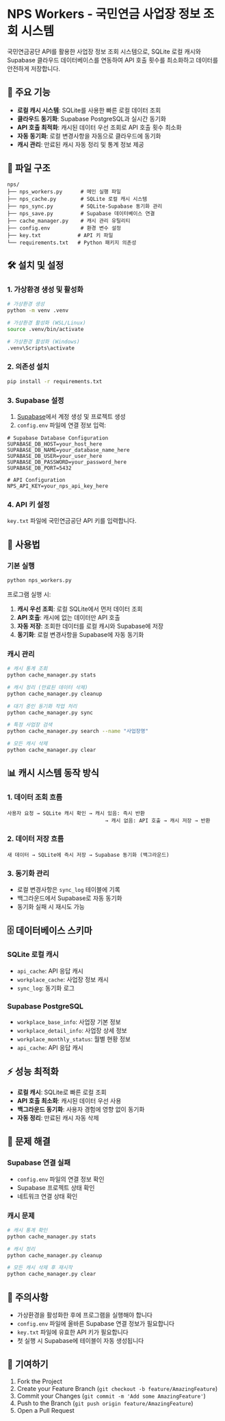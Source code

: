 # NPS Workers - 국민연금 사업장 정보 조회 시스템

국민연금공단 API를 활용한 사업장 정보 조회 시스템으로, SQLite 로컬 캐시와 Supabase 클라우드 데이터베이스를 연동하여 API 호출 횟수를 최소화하고 데이터를 안전하게 저장합니다.

## 🚀 주요 기능

- **로컬 캐시 시스템**: SQLite를 사용한 빠른 로컬 데이터 조회
- **클라우드 동기화**: Supabase PostgreSQL과 실시간 동기화
- **API 호출 최적화**: 캐시된 데이터 우선 조회로 API 호출 횟수 최소화
- **자동 동기화**: 로컬 변경사항을 자동으로 클라우드에 동기화
- **캐시 관리**: 만료된 캐시 자동 정리 및 통계 정보 제공

## 📁 파일 구조

```
nps/
├── nps_workers.py      # 메인 실행 파일
├── nps_cache.py        # SQLite 로컬 캐시 시스템
├── nps_sync.py         # SQLite-Supabase 동기화 관리
├── nps_save.py         # Supabase 데이터베이스 연결
├── cache_manager.py    # 캐시 관리 유틸리티
├── config.env          # 환경 변수 설정
├── key.txt            # API 키 파일
└── requirements.txt   # Python 패키지 의존성
```

## 🛠️ 설치 및 설정

### 1. 가상환경 생성 및 활성화

```bash
# 가상환경 생성
python -m venv .venv

# 가상환경 활성화 (WSL/Linux)
source .venv/bin/activate

# 가상환경 활성화 (Windows)
.venv\Scripts\activate
```

### 2. 의존성 설치

```bash
pip install -r requirements.txt
```

### 3. Supabase 설정

1. [Supabase](https://supabase.com)에서 계정 생성 및 프로젝트 생성
2. `config.env` 파일에 연결 정보 입력:

```env
# Supabase Database Configuration
SUPABASE_DB_HOST=your_host_here
SUPABASE_DB_NAME=your_database_name_here
SUPABASE_DB_USER=your_user_here
SUPABASE_DB_PASSWORD=your_password_here
SUPABASE_DB_PORT=5432

# API Configuration
NPS_API_KEY=your_nps_api_key_here
```

### 4. API 키 설정

`key.txt` 파일에 국민연금공단 API 키를 입력합니다.

## 🎯 사용법

### 기본 실행

```bash
python nps_workers.py
```

프로그램 실행 시:
1. **캐시 우선 조회**: 로컬 SQLite에서 먼저 데이터 조회
2. **API 호출**: 캐시에 없는 데이터만 API 호출
3. **자동 저장**: 조회한 데이터를 로컬 캐시와 Supabase에 저장
4. **동기화**: 로컬 변경사항을 Supabase에 자동 동기화

### 캐시 관리

```bash
# 캐시 통계 조회
python cache_manager.py stats

# 캐시 정리 (만료된 데이터 삭제)
python cache_manager.py cleanup

# 대기 중인 동기화 작업 처리
python cache_manager.py sync

# 특정 사업장 검색
python cache_manager.py search --name "사업장명"

# 모든 캐시 삭제
python cache_manager.py clear
```

## 📊 캐시 시스템 동작 방식

### 1. 데이터 조회 흐름
```
사용자 요청 → SQLite 캐시 확인 → 캐시 있음: 즉시 반환
                                → 캐시 없음: API 호출 → 캐시 저장 → 반환
```

### 2. 데이터 저장 흐름
```
새 데이터 → SQLite에 즉시 저장 → Supabase 동기화 (백그라운드)
```

### 3. 동기화 관리
- 로컬 변경사항은 `sync_log` 테이블에 기록
- 백그라운드에서 Supabase로 자동 동기화
- 동기화 실패 시 재시도 가능

## 🗄️ 데이터베이스 스키마

### SQLite 로컬 캐시
- `api_cache`: API 응답 캐시
- `workplace_cache`: 사업장 정보 캐시
- `sync_log`: 동기화 로그

### Supabase PostgreSQL
- `workplace_base_info`: 사업장 기본 정보
- `workplace_detail_info`: 사업장 상세 정보
- `workplace_monthly_status`: 월별 현황 정보
- `api_cache`: API 응답 캐시

## ⚡ 성능 최적화

- **로컬 캐시**: SQLite로 빠른 로컬 조회
- **API 호출 최소화**: 캐시된 데이터 우선 사용
- **백그라운드 동기화**: 사용자 경험에 영향 없이 동기화
- **자동 정리**: 만료된 캐시 자동 삭제

## 🔧 문제 해결

### Supabase 연결 실패
- `config.env` 파일의 연결 정보 확인
- Supabase 프로젝트 상태 확인
- 네트워크 연결 상태 확인

### 캐시 문제
```bash
# 캐시 통계 확인
python cache_manager.py stats

# 캐시 정리
python cache_manager.py cleanup

# 모든 캐시 삭제 후 재시작
python cache_manager.py clear
```

## 📝 주의사항

- 가상환경을 활성화한 후에 프로그램을 실행해야 합니다
- `config.env` 파일에 올바른 Supabase 연결 정보가 필요합니다
- `key.txt` 파일에 유효한 API 키가 필요합니다
- 첫 실행 시 Supabase에 테이블이 자동 생성됩니다

## 🤝 기여하기

1. Fork the Project
2. Create your Feature Branch (`git checkout -b feature/AmazingFeature`)
3. Commit your Changes (`git commit -m 'Add some AmazingFeature'`)
4. Push to the Branch (`git push origin feature/AmazingFeature`)
5. Open a Pull Request
